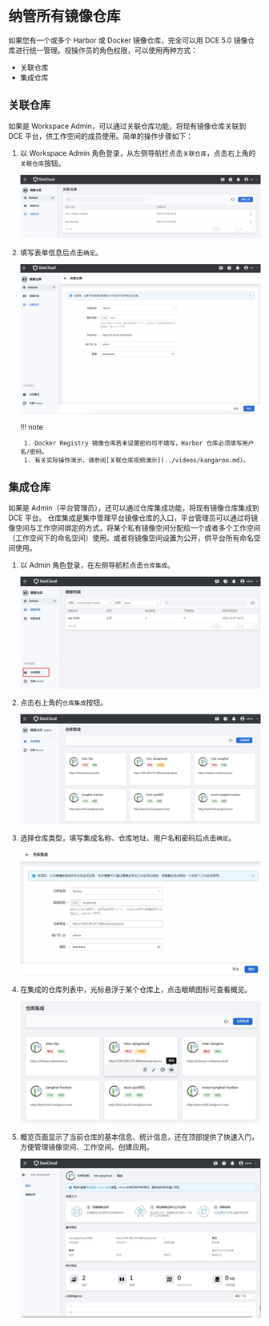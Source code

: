 # 纳管所有镜像仓库

如果您有一个或多个 Harbor 或 Docker 镜像仓库，完全可以用 DCE 5.0 镜像仓库进行统一管理。视操作员的角色权限，可以使用两种方式：

- 关联仓库
- 集成仓库

## 关联仓库

如果是 Workspace Admin，可以通过关联仓库功能，将现有镜像仓库关联到 DCE 平台，供工作空间的成员使用。简单的操作步骤如下：

1. 以 Workspace Admin 角色登录，从左侧导航栏点击`关联仓库`，点击右上角的`关联仓库`按钮。

    ![关联仓库](../images/relate02.png)

1. 填写表单信息后点击`确定`。

    ![填写表单](../images/relate03.png)

    !!! note

        1. Docker Registry 镜像仓库若未设置密码可不填写，Harbor 仓库必须填写用户名/密码。
        1. 有关实际操作演示，请参阅[关联仓库视频演示](../videos/kangaroo.md)。

## 集成仓库

如果是 Admin（平台管理员），还可以通过仓库集成功能，将现有镜像仓库集成到 DCE 平台。
仓库集成是集中管理平台镜像仓库的入口，平台管理员可以通过将镜像空间与工作空间绑定的方式，将某个私有镜像空间分配给一个或者多个工作空间（工作空间下的命名空间）使用。或者将镜像空间设置为公开，供平台所有命名空间使用。

1. 以 Admin 角色登录，在左侧导航栏点击`仓库集成`。

    ![仓库集成](../images/interg01.jpg)

1. 点击右上角的`仓库集成`按钮。

    ![仓库集成](../images/interg02.jpg)

1. 选择仓库类型，填写集成名称、仓库地址、用户名和密码后点击`确定`。

    ![填写表单](../images/interg03.jpg)

1. 在集成的仓库列表中，光标悬浮于某个仓库上，点击眼睛图标可查看概览。

    ![查看概览](../images/interg04.jpg)

1. 概览页面显示了当前仓库的基本信息、统计信息，还在顶部提供了快速入门，方便管理镜像空间、工作空间、创建应用。

    ![查看概览](../images/interg05.jpg)
